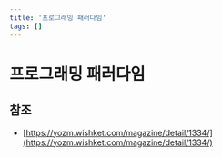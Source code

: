 ```yaml
---
title: '프로그래밍 패러다임'
tags: []
---
```


# 프로그래밍 패러다임

## 참조

* [https://yozm.wishket.com/magazine/detail/1334/](https://yozm.wishket.com/magazine/detail/1334/)
